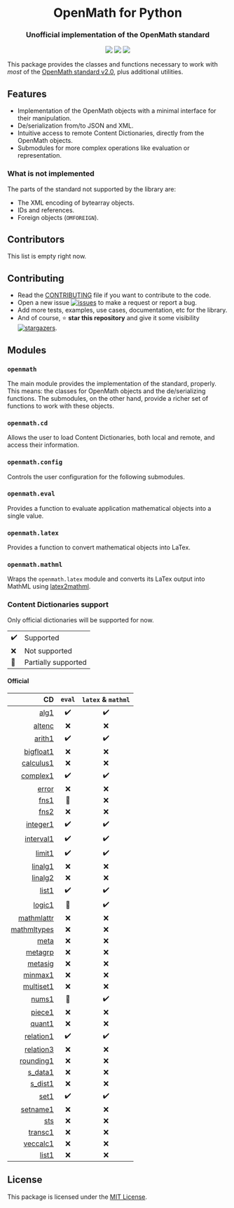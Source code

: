 
<h1 align="center">OpenMath for Python</h1>
<h3 align="center">Unofficial implementation of the OpenMath standard</h3>
<p align="center">
<img src="https://img.shields.io/badge/python-3.10-306998?style=for-the-badge&logo=python&logoColor=ffdc51">
<a href="https://www.openmath.org"><img src="https://img.shields.io/badge/OpenMath-2.0-5b78fd?style=for-the-badge"></a>
<!--img src="https://img.shields.io/badge/version-v1.0-informational?style=for-the-badge"/-->
<a href="LICENSE"><img src="https://img.shields.io/badge/license-MIT-informational?style=for-the-badge"/></a>
</p>

This package provides the classes and functions necessary to work with _most_ of the [OpenMath standard v2.0](https://openmath.org/standard/om20-2019-07-01/), plus additional utilities.

## Features

- Implementation of the OpenMath objects with a minimal interface for their manipulation.
- De/serialization from/to JSON and XML.
- Intuitive access to remote Content Dictionaries, directly from the OpenMath objects.
- Submodules for more complex operations like evaluation or representation.

### What is not implemented

The parts of the standard not supported by the library are:

- The XML encoding of bytearray objects.
- IDs and references.
- Foreign objects (`OMFOREIGN`).

## Contributors

This list is empty right now.

## Contributing

- Read the [CONTRIBUTING](CONTRIBUTING.md) file if you want to contribute to the code.
- Open a new issue [![issues](https://img.shields.io/github/issues/MiguelMJ/openmath?logo=github&style=social)](https://github.com/MiguelMJ/openmath/issues/new) to make a request or report a bug.
- Add more tests, examples, use cases, documentation, etc for the library.
- And of course, :star: **star this repository** and give it some visibility [![stargazers](https://img.shields.io/github/stars/MiguelMJ/openmath?logo=github&style=social)](https://github.com/MiguelMJ/openmath/stargazers).

## Modules

### `openmath`

The main module provides the implementation of the standard, properly. This means: the classes for OpenMath objects and the de/serializing functions. The submodules, on the other hand, provide a richer set of functions to work with these objects.

### `openmath.cd`

Allows the user to load Content Dictionaries, both local and remote, and access their information.

### `openmath.config`

Controls the user configuration for the following submodules.

### `openmath.eval`

Provides a function to evaluate application mathematical objects into a single value.

### `openmath.latex`

Provides a function to convert mathematical objects into LaTex.

### `openmath.mathml`

Wraps the `openmath.latex` module and converts its LaTex output into MathML using [latex2mathml](https://github.com/roniemartinez/latex2mathml).

### Content Dictionaries support

Only official dictionaries will be supported for now.

|||
|---|---|
| :heavy_check_mark: | Supported |
| :x: | Not supported |
| :construction: | Partially supported |

#### Official

| CD | `eval`| `latex` & `mathml` |
|---:|:---:|:---:|
| [alg1](http://www.openmath.org/cd/alg1) | :heavy_check_mark: | :heavy_check_mark: |
| [altenc](http://www.openmath.org/cd/altenc) | :x: | :x: |
| [arith1](http://www.openmath.org/cd/arith1) | :heavy_check_mark: | :heavy_check_mark: |
| [bigfloat1](http://www.openmath.org/cd/bigfloat1) | :x: | :x: |
| [calculus1](http://www.openmath.org/cd/calculus1) | :x: | :x: |
| [complex1](http://www.openmath.org/cd/complex1) | :heavy_check_mark: | :heavy_check_mark: |
| [error](http://www.openmath.org/cd/error) | :x: | :x: |
| [fns1](http://www.openmath.org/cd/fns1) | :construction: | :x: |
| [fns2](http://www.openmath.org/cd/fns2) | :x: | :x: |
| [integer1](http://www.openmath.org/cd/integer1) | :heavy_check_mark: | :heavy_check_mark: |
| [interval1](http://www.openmath.org/cd/interval1) | :heavy_check_mark: | :heavy_check_mark: |
| [limit1](http://www.openmath.org/cd/limit1) | :heavy_check_mark: | :heavy_check_mark: |
| [linalg1](http://www.openmath.org/cd/linalg1) | :x: | :x: |
| [linalg2](http://www.openmath.org/cd/linalg2) | :x: | :x: |
| [list1](http://www.openmath.org/cd/list1) | :heavy_check_mark: | :heavy_check_mark: |
| [logic1](http://www.openmath.org/cd/logic1) | :construction: | :heavy_check_mark: |
| [mathmlattr](http://www.openmath.org/cd/mathmlattr) | :x: | :x: |
| [mathmltypes](http://www.openmath.org/cd/mathmltypes) | :x: | :x: |
| [meta](http://www.openmath.org/cd/meta) | :x: | :x: |
| [metagrp](http://www.openmath.org/cd/metagrp) | :x: | :x: |
| [metasig](http://www.openmath.org/cd/metasig) | :x: | :x: |
| [minmax1](http://www.openmath.org/cd/minmax1) | :x: | :x: |
| [multiset1](http://www.openmath.org/cd/multiset1) | :x: | :x: |
| [nums1](http://www.openmath.org/cd/nums1) | :construction: | :heavy_check_mark: |
| [piece1](http://www.openmath.org/cd/piece1) | :x: | :x: |
| [quant1](http://www.openmath.org/cd/quant1) | :x: | :x: |
| [relation1](http://www.openmath.org/cd/relation1) | :heavy_check_mark: | :heavy_check_mark: |
| [relation3](http://www.openmath.org/cd/relation3) | :x: | :x: |
| [rounding1](http://www.openmath.org/cd/rounding1) | :x: | :x: |
| [s_data1](http://www.openmath.org/cd/s_data1) | :x: | :x: |
| [s_dist1](http://www.openmath.org/cd/s_dist1) | :x: | :x: |
| [set1](http://www.openmath.org/cd/set1) | :heavy_check_mark: | :heavy_check_mark: |
| [setname1](http://www.openmath.org/cd/setname1) | :x: | :x: |
| [sts](http://www.openmath.org/cd/sts) | :x: | :x: |
| [transc1](http://www.openmath.org/cd/transc1) | :x: | :x: |
| [veccalc1](http://www.openmath.org/cd/veccalc1) | :x: | :x: |
| [list1](http://www.openmath.org/cd/list1) | :x: | :x: |

## License

This package is licensed under the [MIT License](LICENSE).